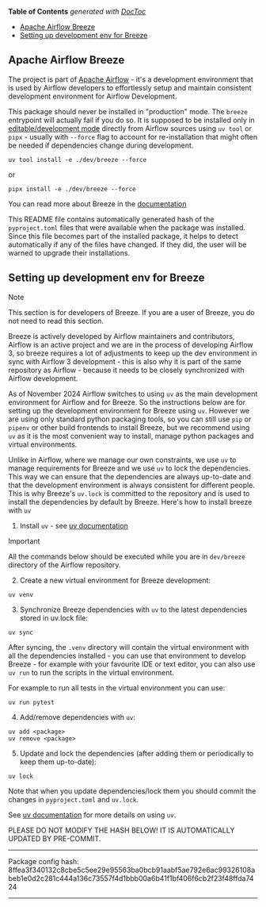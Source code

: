 <!--
 Licensed to the Apache Software Foundation (ASF) under one
 or more contributor license agreements.  See the NOTICE file
 distributed with this work for additional information
 regarding copyright ownership.  The ASF licenses this file
 to you under the Apache License, Version 2.0 (the
 "License"); you may not use this file except in compliance
 with the License.  You may obtain a copy of the License at

   http://www.apache.org/licenses/LICENSE-2.0

 Unless required by applicable law or agreed to in writing,
 software distributed under the License is distributed on an
 "AS IS" BASIS, WITHOUT WARRANTIES OR CONDITIONS OF ANY
 KIND, either express or implied.  See the License for the
 specific language governing permissions and limitations
 under the License.
 -->

<!-- START doctoc generated TOC please keep comment here to allow auto update -->
<!-- DON'T EDIT THIS SECTION, INSTEAD RE-RUN doctoc TO UPDATE -->
**Table of Contents**  *generated with [DocToc](https://github.com/thlorenz/doctoc)*

- [Apache Airflow Breeze](#apache-airflow-breeze)
- [Setting up development env for Breeze](#setting-up-development-env-for-breeze)

<!-- END doctoc generated TOC please keep comment here to allow auto update -->

Apache Airflow Breeze
------------------------

The project is part of [Apache Airflow](https://airflow.apache.org) - it's a development environment
that is used by Airflow developers to effortlessly setup and maintain consistent development environment
for Airflow Development.

This package should never be installed in "production" mode. The `breeze` entrypoint will actually
fail if you do so. It is supposed to be installed only in [editable/development mode](https://packaging.python.org/en/latest/guides/distributing-packages-using-setuptools/#working-in-development-mode)
directly from Airflow sources using `uv tool` or `pipx` - usually with `--force` flag to account
for re-installation  that might often be needed if dependencies change during development.

```shell
uv tool install -e ./dev/breeze --force
```

or

```shell
pipx install -e ./dev/breeze --force
```

You can read more about Breeze in the [documentation](https://github.com/apache/airflow/blob/main/dev/breeze/doc/README.rst)

This README file contains automatically generated hash of the `pyproject.toml` files that were
available when the package was installed. Since this file becomes part of the installed package, it helps
to detect automatically if any of the files have changed. If they did, the user will be warned to upgrade
their installations.

Setting up development env for Breeze
-------------------------------------

> [!NOTE]
> This section is for developers of Breeze. If you are a user of Breeze, you do not need to read this section.

Breeze is actively developed by Airflow maintainers and contributors, Airflow is an active project
and we are in the process of developing Airflow 3, so breeze requires a lot of adjustments to keep up
the dev environment in sync with Airflow 3 development - this is also why it is part of the same
repository as Airflow - because it needs to be closely synchronized with Airflow development.

As of November 2024 Airflow switches to using `uv` as the main development environment for Airflow
and for Breeze. So the instructions below are for setting up the development environment for Breeze
using `uv`. However we are using only standard python packaging tools, so you can still use `pip` or
`pipenv` or other build frontends to install Breeze, but we recommend using `uv` as it is the most
convenient way to install, manage python packages and virtual environments.

Unlike in Airflow, where we manage our own constraints, we use `uv` to manage requirements for Breeze
and we use `uv` to lock the dependencies. This way we can ensure that the dependencies are always
up-to-date and that the development environment is always consistent for different people. This is
why Breeze's `uv.lock` is committed to the repository and is used to install the dependencies by
default by Breeze. Here's how to install breeze with `uv`


1. Install `uv` - see [uv documentation](https://docs.astral.sh/uv/getting-started/installation/)

> [!IMPORTANT]
> All the commands below should be executed while you are in `dev/breeze` directory of the Airflow repository.

2. Create a new virtual environment for Breeze development:

```shell
uv venv
```

3. Synchronize Breeze dependencies with `uv` to the latest dependencies stored in uv.lock file:

```shell
uv sync
```

After syncing, the `.venv` directory will contain the virtual environment with all the dependencies
installed - you can use that environment to develop Breeze - for example with your favourite IDE
or text editor, you can also use `uv run` to run the scripts in the virtual environment.

For example to run all tests in the virtual environment you can use:

```shell
uv run pytest
```

4. Add/remove dependencies with `uv`:

```shell
uv add <package>
uv remove <package>
```

5. Update and lock the dependencies (after adding them or periodically to keep them up-to-date):

```shell
uv lock
```

Note that when you update dependencies/lock them you should commit the changes in `pyproject.toml` and `uv.lock`.

See [uv documentation](https://docs.astral.sh/uv/getting-started/) for more details on using `uv`.


PLEASE DO NOT MODIFY THE HASH BELOW! IT IS AUTOMATICALLY UPDATED BY PRE-COMMIT.

---------------------------------------------------------------------------------------------------------

Package config hash: 8ffea3f340132c8cbe5c5ee29e95563ba0bcb91aabf5ae792e6ac99326108abeb1e0d2c281c444a136c73557f4d1bbb00a6b41f1bf406f6cb2f23f48ffda7424

---------------------------------------------------------------------------------------------------------
